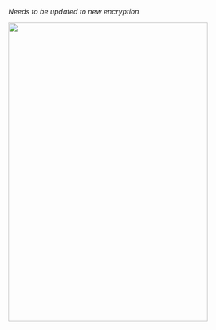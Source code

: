 *Needs to be updated to new encryption*


<img src="https://media.discordapp.net/attachments/1232722469023125594/1254117917256192031/image.png?ex=66aa6cd3&is=66a91b53&hm=19553e76ff45020ed41dab9fe4043b1d3d1655eb49ec270dcba51678f8526ecb&=&format=webp&quality=lossless&width=413&height=644" width="400" height="600" />
